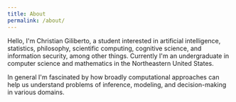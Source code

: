```yaml
---
title: About
permalink: /about/
---
```


Hello, I'm Christian Giliberto, a student interested in artificial intelligence, statistics, philosophy, scientific computing, cognitive science, and information security, among other things.  Currently I'm an undergraduate in computer science and mathematics in the Northeastern United States.

In general I'm fascinated by how broadly computational approaches can help us understand problems of inference, modeling, and decision-making in various domains.


